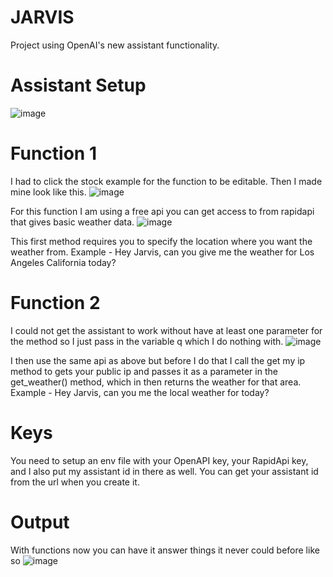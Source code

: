 # JARVIS
Project using OpenAI's new assistant functionality.

# Assistant Setup
![image](https://github.com/quinny1187/JARVIS/assets/108108975/4dc81aa8-01b7-4eb9-bb4e-44cbf05b2b51)

# Function 1
I had to click the stock example for the function to be editable. Then I made mine look like this.
![image](https://github.com/quinny1187/JARVIS/assets/108108975/f0f1c013-b3d0-48a3-935e-3802adb61271)

For this function I am using a free api you can get access to from rapidapi that gives basic weather data.
![image](https://github.com/quinny1187/JARVIS/assets/108108975/0cb93317-7661-4f4c-9c2c-571b5aea92f2)

This first method requires you to specify the location where you want the weather from.
Example - Hey Jarvis, can you give me the weather for Los Angeles California today?

# Function 2
I could not get the assistant to work without have at least one parameter for the method so I just pass in the variable q which I do nothing with.
![image](https://github.com/quinny1187/JARVIS/assets/108108975/e6bda380-2a10-4964-873d-8d8b7912675f)

I then use the same api as above but before I do that I call the get my ip method to gets your public ip and passes it as a parameter in the get_weather() method, which in then returns the weather for that area.
Example - Hey Jarvis, can you me the local weather for today?

# Keys
You need to setup an env file with your OpenAPI key, your RapidApi key, and I also put my assistant id in there as well. You can get your assistant id from the url when you create it.

# Output
With functions now you can have it answer things it never could before like so 
![image](https://github.com/quinny1187/JARVIS/assets/108108975/f9e09ddb-1653-4657-9b9b-b5cbe2a251ec)


